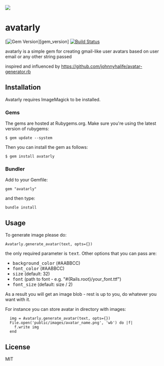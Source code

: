 ![](http://f.cl.ly/items/0M3L273P2r2l0A3L052M/avatars.png)

# avatarly

[![Gem Version](https://badge.fury.io/rb/avatarly.png)][gem_version]
[![Build Status](https://travis-ci.org/lucek/avatarly.svg?branch=master)](https://travis-ci.org/lucek/avatarly)

avatarly is a simple gem for creating gmail-like user avatars based on user email or any other string passed

inspired and influenced by https://github.com/johnnyhalife/avatar-generator.rb

## Installation

Avatarly requires ImageMagick to be installed.

### Gems

The gems are hosted at Rubygems.org. Make sure you're using the latest version of rubygems:

    $ gem update --system

Then you can install the gem as follows:

    $ gem install avatarly

### Bundler

Add to your Gemfile:

    gem "avatarly"

and then type:

    bundle install

## Usage

To generate image please do:

    Avatarly.generate_avatar(text, opts={})

the only required parameter is <tt>text</tt>. Other options that you can pass are:

* <tt>background_color</tt> (#AABBCC)
* <tt>font_color</tt> (#AABBCC)
* <tt>size</tt>  (default: 32)
* <tt>font</tt>  (path to font - e.g. "#{Rails.root}/your_font.ttf")
* <tt>font_size</tt> (default: size / 2)

As a result you will get an image blob - rest is up to you, do whatever you want with it.

For instance you can store avatar in directory with images:

      img = Avatarly.generate_avatar(text, opts={})
      File.open('public/images/avatar_name.png', 'wb') do |f|
        f.write img
      end

## License

MIT
